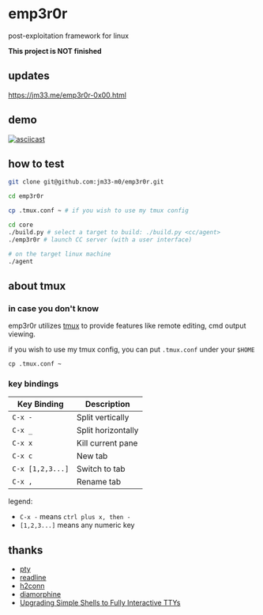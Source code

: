 # emp3r0r
post-exploitation framework for linux


**This project is NOT finished**

## updates

<a href="https://jm33.me/emp3r0r-0x00.html" target="_blank">https://jm33.me/emp3r0r-0x00.html</a>

## demo

[![asciicast](https://asciinema.org/a/TyicxXCmZXcr5iG8lylDNa11m.svg)](https://asciinema.org/a/TyicxXCmZXcr5iG8lylDNa11m)

## how to test

```bash
git clone git@github.com:jm33-m0/emp3r0r.git

cd emp3r0r

cp .tmux.conf ~ # if you wish to use my tmux config

cd core
./build.py # select a target to build: ./build.py <cc/agent>
./emp3r0r # launch CC server (with a user interface)

# on the target linux machine
./agent
```

## about tmux

### in case you don't know

emp3r0r utilizes [tmux](https://github.com/tmux/tmux/wiki) to provide features like remote editing, cmd output viewing.

if you wish to use my tmux config, you can put `.tmux.conf` under your `$HOME`

```
cp .tmux.conf ~
```

### key bindings


| Key Binding      | Description        |
|------------------|--------------------|
| `C-x -`          | Split vertically   |
| `C-x _`          | Split horizontally |
| `C-x x`          | Kill current pane  |
| `C-x c`          | New tab            |
| `C-x [1,2,3...]` | Switch to tab      |
| `C-x ,`          | Rename tab         |

legend:

- `C-x -` means `ctrl plus x, then -`
- `[1,2,3...]` means any numeric key

## thanks

- [pty](https://github.com/creack/pty)
- [readline](https://github.com/chzyer/readline)
- [h2conn](https://github.com/posener/h2conn)
- [diamorphine](https://github.com/m0nad/Diamorphine)
- [Upgrading Simple Shells to Fully Interactive TTYs](https://blog.ropnop.com/upgrading-simple-shells-to-fully-interactive-ttys/)
